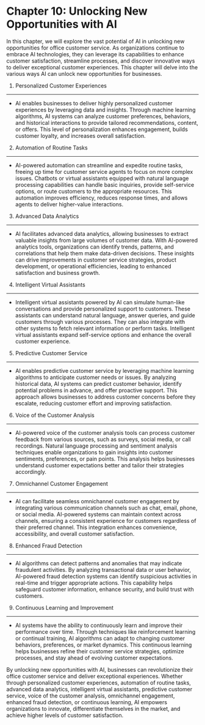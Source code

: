 Chapter 10: Unlocking New Opportunities with AI
===============================================

In this chapter, we will explore the vast potential of AI in unlocking new opportunities for office customer service. As organizations continue to embrace AI technologies, they can leverage its capabilities to enhance customer satisfaction, streamline processes, and discover innovative ways to deliver exceptional customer experiences. This chapter will delve into the various ways AI can unlock new opportunities for businesses.

1. Personalized Customer Experiences
------------------------------------

* AI enables businesses to deliver highly personalized customer experiences by leveraging data and insights. Through machine learning algorithms, AI systems can analyze customer preferences, behaviors, and historical interactions to provide tailored recommendations, content, or offers. This level of personalization enhances engagement, builds customer loyalty, and increases overall satisfaction.

2. Automation of Routine Tasks
------------------------------

* AI-powered automation can streamline and expedite routine tasks, freeing up time for customer service agents to focus on more complex issues. Chatbots or virtual assistants equipped with natural language processing capabilities can handle basic inquiries, provide self-service options, or route customers to the appropriate resources. This automation improves efficiency, reduces response times, and allows agents to deliver higher-value interactions.

3. Advanced Data Analytics
--------------------------

* AI facilitates advanced data analytics, allowing businesses to extract valuable insights from large volumes of customer data. With AI-powered analytics tools, organizations can identify trends, patterns, and correlations that help them make data-driven decisions. These insights can drive improvements in customer service strategies, product development, or operational efficiencies, leading to enhanced satisfaction and business growth.

4. Intelligent Virtual Assistants
---------------------------------

* Intelligent virtual assistants powered by AI can simulate human-like conversations and provide personalized support to customers. These assistants can understand natural language, answer queries, and guide customers through various processes. They can also integrate with other systems to fetch relevant information or perform tasks. Intelligent virtual assistants expand self-service options and enhance the overall customer experience.

5. Predictive Customer Service
------------------------------

* AI enables predictive customer service by leveraging machine learning algorithms to anticipate customer needs or issues. By analyzing historical data, AI systems can predict customer behavior, identify potential problems in advance, and offer proactive support. This approach allows businesses to address customer concerns before they escalate, reducing customer effort and improving satisfaction.

6. Voice of the Customer Analysis
---------------------------------

* AI-powered voice of the customer analysis tools can process customer feedback from various sources, such as surveys, social media, or call recordings. Natural language processing and sentiment analysis techniques enable organizations to gain insights into customer sentiments, preferences, or pain points. This analysis helps businesses understand customer expectations better and tailor their strategies accordingly.

7. Omnichannel Customer Engagement
----------------------------------

* AI can facilitate seamless omnichannel customer engagement by integrating various communication channels such as chat, email, phone, or social media. AI-powered systems can maintain context across channels, ensuring a consistent experience for customers regardless of their preferred channel. This integration enhances convenience, accessibility, and overall customer satisfaction.

8. Enhanced Fraud Detection
---------------------------

* AI algorithms can detect patterns and anomalies that may indicate fraudulent activities. By analyzing transactional data or user behavior, AI-powered fraud detection systems can identify suspicious activities in real-time and trigger appropriate actions. This capability helps safeguard customer information, enhance security, and build trust with customers.

9. Continuous Learning and Improvement
--------------------------------------

* AI systems have the ability to continuously learn and improve their performance over time. Through techniques like reinforcement learning or continual training, AI algorithms can adapt to changing customer behaviors, preferences, or market dynamics. This continuous learning helps businesses refine their customer service strategies, optimize processes, and stay ahead of evolving customer expectations.

By unlocking new opportunities with AI, businesses can revolutionize their office customer service and deliver exceptional experiences. Whether through personalized customer experiences, automation of routine tasks, advanced data analytics, intelligent virtual assistants, predictive customer service, voice of the customer analysis, omnichannel engagement, enhanced fraud detection, or continuous learning, AI empowers organizations to innovate, differentiate themselves in the market, and achieve higher levels of customer satisfaction.
